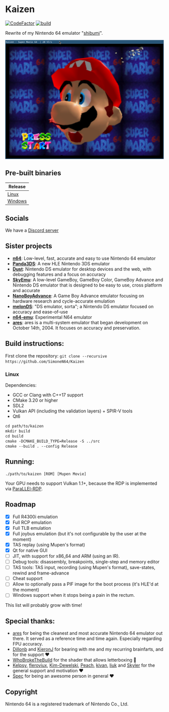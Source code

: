 # Kaizen

[![CodeFactor](https://www.codefactor.io/repository/github/SimoneN64/Kaizen/badge/master)](https://www.codefactor.io/repository/github/SimoneN64/Kaizen/overview/master)
[![build](https://github.com/SimoneN64/Kaizen/actions/workflows/build.yml/badge.svg)](https://github.com/SimoneN64/Kaizen/actions/workflows/build.yml)

Rewrite of my Nintendo 64 emulator "[shibumi](https://github.com/SimoneN64/shibumi)".

![Mario's face](resources/mario.png?raw=true)

## Pre-built binaries
| Release                                                                                    |
|--------------------------------------------------------------------------------------------|
| [ Linux ](https://nightly.link/SimoneN64/Kaizen/workflows/build/master/kaizen-linux.zip)   |
| [ Windows ](https://nightly.link/SimoneN64/Kaizen/workflows/build/master/kaizen-windows.zip)   |

## Socials
We have a [Discord server](https://discord.gg/htzNd2rRF6)

## Sister projects
- [**n64**](https://github.com/dillonb/n64): Low-level, fast, accurate and easy to use Nintendo 64 emulator
- [**Panda3DS**](https://github.com/wheremyfoodat/Panda3DS): A new HLE Nintendo 3DS emulator
- [**Dust**](https://github.com/kelpsyberry/dust): Nintendo DS emulator for desktop devices and the web, with debugging features and a focus on accuracy
- [**SkyEmu**](https://github.com/skylersaleh/SkyEmu): A low-level GameBoy, GameBoy Color, GameBoy Advance and Nintendo DS emulator that is designed to be easy to use, cross platform and accurate
- [**NanoBoyAdvance**](https://github.com/nba-emu/NanoBoyAdvance): A Game Boy Advance emulator focusing on hardware research and cycle-accurate emulation
- [**melonDS**](https://github.com/melonDS-emu/melonDS): "DS emulator, sorta"; a Nintendo DS emulator focused on accuracy and ease-of-use
- [**n64-emu**](https://github.com/kmc-jp/n64-emu): Experimental N64 emulator
- [**ares**](https://github.com/ares-emulator/ares): ares is a multi-system emulator that began development on October 14th, 2004. It focuses on accuracy and preservation.

## Build instructions:
First clone the repository: `git clone --recursive https://github.com/SimoneN64/Kaizen`

### Linux

Dependencies:
- GCC or Clang with C++17 support
- CMake 3.20 or higher
- SDL2
- Vulkan API (including the validation layers) + SPIR-V tools
- Qt6

```
cd path/to/kaizen
mkdir build
cd build
cmake -DCMAKE_BUILD_TYPE=Release -S ../src
cmake --build . --config Release
```

## Running:
```
./path/to/kaizen [ROM] [Mupen Movie]
```

Your GPU needs to support Vulkan 1.1+, because the RDP is implemented via [ParaLLEl-RDP](https://github.com/Themaister/parallel-rdp).

## Roadmap
- [x] Full R4300i emulation
- [x] Full RCP emulation
- [x] Full TLB emulation
- [x] Full joybus emulation (but it's not configurable by the user at the moment)
- [x] TAS replay (using Mupen's format)
- [x] Qt for native GUI
- [ ] JIT, with support for x86_64 and ARM (using an IR).
- [ ] Debug tools: disassembly, breakpoints, single-step and memory editor
- [ ] TAS tools: TAS input, recording (using Mupen's format), save-states, rewind and frame-advance
- [ ] Cheat support
- [ ] Allow to optionally pass a PIF image for the boot process (it's HLE'd at the moment)
- [ ] Windows support when it stops being a pain in the rectum.

This list will probably grow with time!

## Special thanks:
- [ares](https://github.com/ares-emulator/ares) for being the cleanest and most accurate Nintendo 64 emulator out there. It served as a reference time and time again. Especially regarding FPU accuracy.
- [Dillonb](https://github.com/Dillonb) and [KieronJ](https://github.com/KieronJ) for bearing with me and my recurring brainfarts, and for the support :heart:
- [WhoBrokeTheBuild](https://github.com/WhoBrokeTheBuild) for the shader that allows letterboxing :rocket:
- [Kelpsy](https://github.com/kelpsyberry), [fleroviux](https://github.com/fleroviux), [Kim-Dewelski](https://github.com/Kim-Dewelski), [Peach](https://github.com/wheremyfoodat/),
  [kivan](https://github.com/kivan117), [liuk](https://github.com/liuk7071) and [Skyler](https://github.com/skylersaleh) for the general support and motivation :heart:
- [Spec](https://github.com/spec-chum/) for being an awesome person in general :heart:

## Copyright

Nintendo 64 is a registered trademark of Nintendo Co., Ltd.
